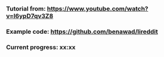 ### Tutorial from: https://www.youtube.com/watch?v=I6ypD7qv3Z8

### Example code: https://github.com/benawad/lireddit

### Current progress: xx:xx
